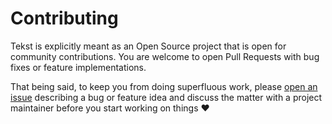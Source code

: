# Contributing

Tekst is explicitly meant as an Open Source project that is open for community contributions. You are welcome to open Pull Requests with bug fixes or feature implementations.

That being said, to keep you from doing superfluous work, please [open an issue](https://github.com/VedaWebProject/Tekst/issues) describing a bug or feature idea and discuss the matter with a project maintainer before you start working on things ♥
